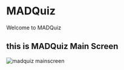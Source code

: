 # MADQuiz
Welcome to MADQuiz 

## this is MADQuiz Main Screen
![madquiz mainscreen](https://user-images.githubusercontent.com/32974616/31849582-4e3330b4-b690-11e7-9e0e-070b0378565d.PNG)

